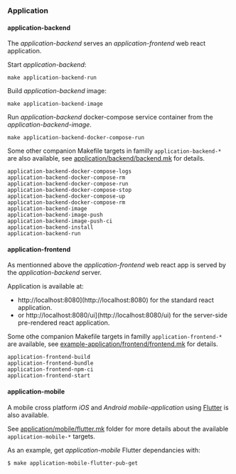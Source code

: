 ### Application

#### application-backend

The _application-backend_ serves an _application-frontend_ web react application.

Start _application-backend_:

```
make application-backend-run
```

Build _application-backend_ image:

```
make application-backend-image
```

Run _application-backend_ docker-compose service container from the _application-backend-image_.

```
make application-backend-docker-compose-run
```

Some other companion Makefile targets in familly `application-backend-*` are also available, see [application/backend/backend.mk](application/backend/backend.mk) for details.

    application-backend-docker-compose-logs
    application-backend-docker-compose-rm
    application-backend-docker-compose-run
    application-backend-docker-compose-stop
    application-backend-docker-compose-up
    application-backend-docker-compose-rm
    application-backend-image
    application-backend-image-push
    application-backend-image-push-ci
    application-backend-install
    application-backend-run

#### application-frontend

As mentionned above the _application-frontend_ web react app is served by the _application-backend_ server.

Application is available at:

- http://localhost:8080](http://localhost:8080) for the standard react application.
- or http://localhost:8080/ui](http://localhost:8080/ui) for the server-side pre-rendered react application.

Some othe companion Makefile targets in familly `application-frontend-*` are available, see [example-application/frontend/frontend.mk](example-application/frontend/frontend.mk) for details.

    application-frontend-build   
    application-frontend-bundle  
    application-frontend-npm-ci  
    application-frontend-start

#### application-mobile

A mobile cross platform *iOS* and *Android* _mobile-application_ using [Flutter](https://flutter.dev) is also available.

See [application/mobile/flutter.mk](application/mobile) folder for more details about the available `application-mobile-*` targets.

As an example, get _application-mobile_ Flutter dependancies with:

```bash
$ make application-mobile-flutter-pub-get
````


    
        
